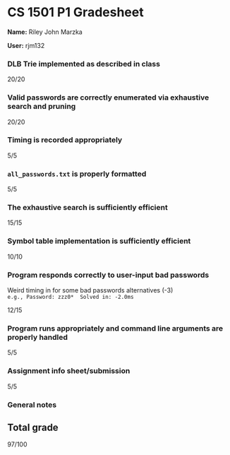 # CS 1501 P1 Gradesheet

__Name:__ Riley John Marzka

__User:__ rjm132

### DLB Trie implemented as described in class

20/20

### Valid passwords are correctly enumerated via exhaustive search and pruning

20/20

### Timing is recorded appropriately


5/5

### `all_passwords.txt` is properly formatted


5/5

### The exhaustive search is sufficiently efficient 

15/15

### Symbol table implementation is sufficiently efficient


10/10

### Program responds correctly to user-input bad passwords

Weird timing in for some bad passwords alternatives (-3)  
`e.g., Password: zzz0*	Solved in: -2.0ms`

12/15

### Program runs appropriately and command line arguments are properly handled


5/5

### Assignment info sheet/submission


5/5

### General notes



## Total grade

97/100


